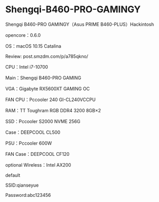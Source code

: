 # Shengqi-B460-PRO-GAMINGY
Shengqi B460-PRO GAMINGY（Asus PRIME B460-PLUS）Hackintosh

opencore：0.6.0

OS：macOS 10.15 Catalina


Review: post.smzdm.com/p/a785qkno/


CPU：Intel i7-10700

Main：Shengqi B460-PRO GAMING

VGA：Gigabyte RX5600XT GAMING OC

FAN CPU：Pccooler 240 GI-CL240VCCPU

RAM：TT Toughram RGB DDR4 3200 8GB×2

SSD：Pccooler S2000 NVME 256G

Case：DEEPCOOL CL500

PSU：Pccooler  600W

FAN Case：DEEPCOOL CF120



optional
Wireless：Intel AX200

default

SSID:qianseyue

Password:abc123456
